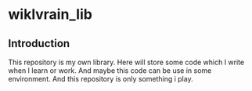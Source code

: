 # wiklvrain_lib

## Introduction
This repository is my own library.
Here will store some code which I write when I learn or work.
And maybe this code can be use in some environment.
And this repository is only something i play.
